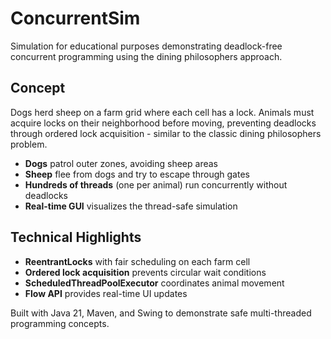 # ConcurrentSim

Simulation for educational purposes demonstrating deadlock-free concurrent programming using the dining philosophers approach.

## Concept

Dogs herd sheep on a farm grid where each cell has a lock. Animals must acquire locks on their neighborhood before moving, preventing deadlocks through ordered lock acquisition - similar to the classic dining philosophers problem.

- **Dogs** patrol outer zones, avoiding sheep areas
- **Sheep** flee from dogs and try to escape through gates
- **Hundreds of threads** (one per animal) run concurrently without deadlocks
- **Real-time GUI** visualizes the thread-safe simulation

## Technical Highlights

- **ReentrantLocks** with fair scheduling on each farm cell
- **Ordered lock acquisition** prevents circular wait conditions
- **ScheduledThreadPoolExecutor** coordinates animal movement
- **Flow API** provides real-time UI updates

Built with Java 21, Maven, and Swing to demonstrate safe multi-threaded programming concepts.
